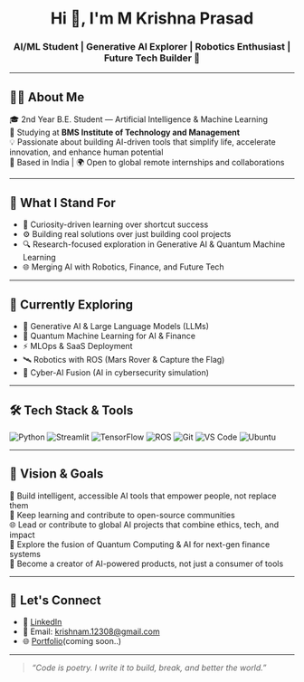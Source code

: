 <h1 align="center">Hi 👋, I'm M Krishna Prasad</h1>
<h3 align="center">AI/ML Student | Generative AI Explorer | Robotics Enthusiast | Future Tech Builder 🚀</h3>


---

## 👨‍💻 About Me

🎓 2nd Year B.E. Student — Artificial Intelligence & Machine Learning  
🏫 Studying at **BMS Institute of Technology and Management**  
💡 Passionate about building AI-driven tools that simplify life, accelerate innovation, and enhance human potential  
📌 Based in India | 🌍 Open to global remote internships and collaborations  

---

## 🌟 What I Stand For

- 💭 Curiosity-driven learning over shortcut success  
- ⚙️ Building real solutions over just building cool projects  
- 🔍 Research-focused exploration in Generative AI & Quantum Machine Learning  
- 🌐 Merging AI with Robotics, Finance, and Future Tech  

---

## 🧠 Currently Exploring

- 🤖 Generative AI & Large Language Models (LLMs)  
- 🔬 Quantum Machine Learning for AI & Finance  
- ⚡ MLOps & SaaS Deployment  
- 🛰️ Robotics with ROS (Mars Rover & Capture the Flag)  
- 🔐 Cyber-AI Fusion (AI in cybersecurity simulation)

---

## 🛠️ Tech Stack & Tools

![Python](https://img.shields.io/badge/Python-3670A0?style=for-the-badge&logo=python&logoColor=white)
![Streamlit](https://img.shields.io/badge/Streamlit-FF4B4B?style=for-the-badge&logo=streamlit&logoColor=white)
![TensorFlow](https://img.shields.io/badge/TensorFlow-FF6F00?style=for-the-badge&logo=tensorflow&logoColor=white)
![ROS](https://img.shields.io/badge/ROS-22314E?style=for-the-badge&logo=ros&logoColor=white)
![Git](https://img.shields.io/badge/Git-F05032?style=for-the-badge&logo=git&logoColor=white)
![VS Code](https://img.shields.io/badge/VS%20Code-007ACC?style=for-the-badge&logo=visual-studio-code&logoColor=white)
![Ubuntu](https://img.shields.io/badge/Ubuntu-E95420?style=for-the-badge&logo=ubuntu&logoColor=white)

---

## 🌠 Vision & Goals

🚀 Build intelligent, accessible AI tools that empower people, not replace them  
🌱 Keep learning and contribute to open-source communities  
🌐 Lead or contribute to global AI projects that combine ethics, tech, and impact  
🔬 Explore the fusion of Quantum Computing & AI for next-gen finance systems  
🎯 Become a creator of AI-powered products, not just a consumer of tools

---

## 🤝 Let's Connect

- 🔗 [LinkedIn](https://www.linkedin.com/in/m-krishna-prasad-273aa0355/)
- 📧 Email: krishnam.12308@gmail.com 
- 🌐 [Portfolio](#)(coming soon..)
---

> *“Code is poetry. I write it to build, break, and better the world.”*
